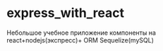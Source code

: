 # express_with_react
Небольшое учебное приложение компоненты на react+nodejs(экспресс)+ ORM Sequelize(mySQL)
